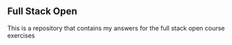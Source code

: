 ## Full Stack Open

This is a repository that contains my answers for the full stack open course exercises